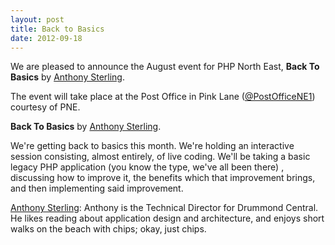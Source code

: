 ```yaml
---
layout: post
title: Back to Basics
date: 2012-09-18
---
```


We are pleased to announce the August event for PHP North East, **Back To Basics** by [Anthony Sterling][1].

The event will take place at the Post Office in Pink Lane ([@PostOfficeNE1][2]) courtesy of PNE.

**Back To Basics** by [Anthony Sterling][1].

We're getting back to basics this month. We're holding an interactive session consisting, almost entirely, of live coding. We'll be taking a basic legacy PHP application (you know the type, we've all been there) , discussing how to improve it, the benefits which that improvement brings, and then implementing said improvement.

[Anthony Sterling][1]: Anthony is the Technical Director for Drummond Central. He likes reading about application design and architecture, and enjoys short walks on the beach with chips; okay, just chips.

[1]: http://twitter.com/anthonysterling
[2]: http://www.twitter.com/PostOfficeNE1
